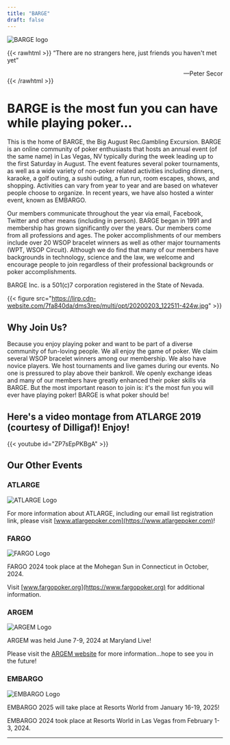 ```yaml
---
title: "BARGE"
draft: false
---
```


![BARGE logo](/barge_logo_undated-1024x694-1920w.png)

{{< rawhtml >}}
&ldquo;There are no strangers here, just friends you haven't met yet&rdquo;
<div align="right">
&nbsp;&nbsp;&nbsp;&nbsp;&nbsp;&nbsp;&nbsp;&nbsp;&nbsp;&nbsp;&nbsp;&mdash;Peter Secor
</div align="right">
{{< /rawhtml >}}

BARGE is the most fun you can have while playing poker...
===============

This is the home of BARGE, the Big August Rec.Gambling Excursion. BARGE is an
online community of poker enthusiasts that hosts an annual event (of the same
name) in Las Vegas, NV typically during the week leading up to the first
Saturday in August. The event features several poker tournaments, as well as a
wide variety of non-poker related activities including dinners, karaoke, a golf
outing, a sushi outing, a fun run, room escapes, shows, and
shopping. Activities can vary from year to year and are based on whatever
people choose to organize. In recent years, we have also hosted a winter event,
known as EMBARGO.

Our members communicate throughout the year via email, Facebook, Twitter and
other means (including in person).  BARGE began in 1991 and membership has
grown significantly over the years.  Our members come from all professions and
ages.  The poker accomplishments of our members include over 20 WSOP bracelet
winners as well as other major tournaments (WPT, WSOP Circuit). Although we do
find that many of our members have backgrounds in technology, science and the
law, we welcome and encourage people to join regardless of their professional
backgrounds or poker accomplishments.

BARGE Inc. is a 501(c)7 corporation registered in the State of Nevada.

{{< figure src="https://lirp.cdn-website.com/7fa840da/dms3rep/multi/opt/20200203_122511-424w.jpg" >}}

Why Join Us?
-----

Because you enjoy playing poker and want to be part of a diverse community of
fun-loving people. We all enjoy the game of poker. We claim several WSOP
bracelet winners among our membership. We also have novice players. We host
tournaments and live games during our events. No one is pressured to play above
their bankroll. We openly exchange ideas and many of our members have greatly
enhanced their poker skills via BARGE. But the most important reason to join
is: it's the most fun you will ever have playing poker! BARGE is what poker
should be!

Here's a video montage from ATLARGE 2019 (courtesy of Dilligaf)!  Enjoy!
----

{{< youtube id="ZP7sEpPKBgA" >}}




Our Other Events
---------------

### ATLARGE

![ATLARGE Logo](https://lirp.cdn-website.com/7fa840da/dms3rep/multi/opt/atlarge%20logo-230x196-276w.jpg)

For more information about ATLARGE, including our email list registration link, please visit [www.atlargepoker.com](https://www.atlargepoker.com)!

### FARGO

![FARGO Logo](https://irp-cdn.multiscreensite.com/7fa840da/dms3rep/multi/fargo%20logo%201-1004x180.gif)

FARGO 2024 took place at the Mohegan Sun in Connecticut in October, 2024.

Visit [www.fargopoker.org](https://www.fargopoker.org) for additional
information.

### ARGEM

![ARGEM Logo](https://lirp.cdn-website.com/7fa840da/dms3rep/multi/opt/argem+logo-504w.jpg)

ARGEM was held June 7-9, 2024 at Maryland Live!

Please visit the [ARGEM website](https://argempoker.com) for more
information...hope to see you in the future!

### EMBARGO

![EMBARGO Logo](https://lirp.cdn-website.com/7fa840da/dms3rep/multi/opt/embargo_logo_2024-446h.png)

EMBARGO 2025 will take place at Resorts World from January 16-19, 2025!

EMBARGO 2024 took place at Resorts World in Las Vegas from February 1-3, 2024.

_____

